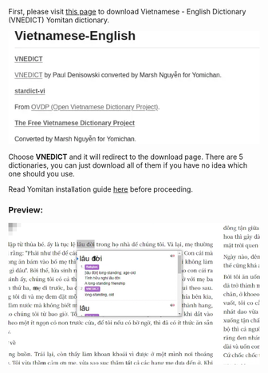 
First, please visit [this page](https://github.com/MarvNC/yomichan-dictionaries?tab=readme-ov-file#vietnamese-english) to download Vietnamese - English Dictionary (VNEDICT) Yomitan dictionary.

![viet-eng-dictionary](./Image/vie-eng-dictionary.webp)

Choose **VNEDICT** and it will redirect to the download page. There are 5 dictionaries, you can just download all of them if you have no idea which one should you use.

Read Yomitan installation guide [here](https://learnjapanese.moe/yomichan/) before proceeding.

### Preview:

![viet-english-dictionary](./previews/guides/reading/08.webp)